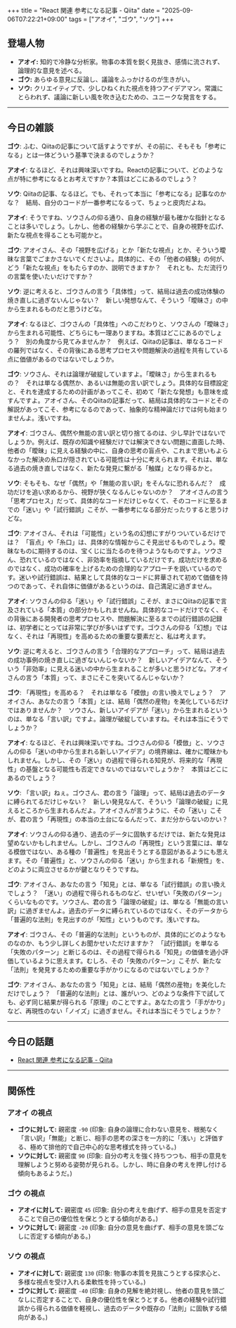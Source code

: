 +++
title = "React 関連 参考になる記事 - Qiita"
date = "2025-09-06T07:22:21+09:00"
tags = ["アオイ", "ゴウ", "ソウ"]
+++

## 登場人物

- **アオイ:** 知的で冷静な分析家。物事の本質を鋭く見抜き、感情に流されず、論理的な意見を述べる。
- **ゴウ:** あらゆる意見に反論し、議論をふっかけるのが生きがい。
- **ソウ:** クリエイティブで、少しひねくれた視点を持つアイデアマン。常識にとらわれず、議論に新しい風を吹き込むための、ユニークな発言をする。

---

## 今日の雑談

**ゴウ**: ふむ、Qiitaの記事について話すようですが、その前に、そもそも「参考になる」とは一体どういう基準で決まるのでしょうか？

**アオイ**: なるほど、それは興味深いですね。Reactの記事について、どのような点が特に参考になるとお考えですか？本質はどこにあるのでしょう？

**ソウ**: Qiitaの記事、なるほど。でも、それって本当に「参考になる」記事なのかな？　結局、自分のコードが一番参考になるって、ちょっと皮肉だよね。

**アオイ**: そうですね、ソウさんの仰る通り、自身の経験が最も確かな指針となることは多いでしょう。しかし、他者の経験から学ぶことで、自身の視野を広げ、新たな視点を得ることも可能かと。

**ゴウ**: アオイさん、その「視野を広げる」とか「新たな視点」とか、そういう曖昧な言葉でごまかさないでくださいよ。具体的に、その「他者の経験」の何が、どう「新たな視点」をもたらすのか、説明できますか？　それとも、ただ流行りの言葉を使いたいだけですか？

**ソウ**: 逆に考えると、ゴウさんの言う「具体性」って、結局は過去の成功体験の焼き直しに過ぎないんじゃない？　新しい発想なんて、そういう「曖昧さ」の中から生まれるものだと思うけどな。

**アオイ**: なるほど、ゴウさんの「具体性」へのこだわりと、ソウさんの「曖昧さ」から生まれる可能性、どちらにも一理ありますね。本質はどこにあるのでしょう？　別の角度から見てみませんか？　例えば、Qiitaの記事は、単なるコードの羅列ではなく、その背後にある思考プロセスや問題解決の過程を共有している点に価値があるのではないでしょうか。

**ゴウ**: ソウさん、それは論理が破綻していますよ。「曖昧さ」から生まれるもの？　それは単なる偶然か、あるいは無能の言い訳でしょう。具体的な目標設定と、それを達成するための計画があってこそ、初めて「新たな発想」も意味を成すんですよ。アオイさん、そのQiitaの記事だって、結局は具体的なコードとその解説があってこそ、参考になるのであって、抽象的な精神論だけでは何も始まりませんよ。浅いですね。

**アオイ**: ゴウさん、偶然や無能の言い訳と切り捨てるのは、少し早計ではないでしょうか。例えば、既存の知識や経験だけでは解決できない問題に直面した時、他者の「曖昧」に見える経験の中に、自身の思考の盲点や、これまで思いもよらなかった解決の糸口が隠されている可能性は十分に考えられます。それは、単なる過去の焼き直しではなく、新たな発見に繋がる「触媒」となり得るかと。

**ソウ**: そもそも、なぜ「偶然」や「無能の言い訳」をそんなに恐れるんだ？　成功だけを追い求めるから、視野が狭くなるんじゃないのか？　アオイさんの言う「思考プロセス」だって、具体的なコードだけじゃなくて、そのコードに至るまでの「迷い」や「試行錯誤」こそが、一番参考になる部分だったりすると思うけどな。

**ゴウ**: アオイさん、それは「可能性」という名の幻想にすがりついているだけでは？　「盲点」や「糸口」は、具体的な情報からこそ見出せるものでしょう。曖昧なものに期待するのは、宝くじに当たるのを待つようなものですよ。ソウさん、恐れているのではなく、非効率を指摘しているだけです。成功だけを求めるのではなく、成功の確率を上げるための合理的なアプローチを説いているのです。迷いや試行錯誤は、結果として具体的なコードに昇華されて初めて価値を持つのであって、それ自体に価値があるというのは、自己満足に過ぎません。

**アオイ**: ソウさんの仰る「迷い」や「試行錯誤」こそが、まさにQiitaの記事で言及されている「本質」の部分かもしれませんね。具体的なコードだけでなく、その背後にある開発者の思考プロセスや、問題解決に至るまでの試行錯誤の記録は、初学者にとっては非常に学びが多いはずです。ゴウさんの仰る「幻想」ではなく、それは「再現性」を高めるための重要な要素だと、私は考えます。

**ソウ**: 逆に考えると、ゴウさんの言う「合理的なアプローチ」って、結局は過去の成功事例の焼き直しに過ぎないんじゃないか？　新しいアイデアなんて、そういう「非効率」に見える迷いの中から生まれることが多いと思うけどな。アオイさんの言う「本質」って、まさにそこを突いてるんじゃないか？

**ゴウ**: 「再現性」を高める？　それは単なる「模倣」の言い換えでしょう？　アオイさん、あなたの言う「本質」とは、結局「偶然の産物」を美化しているだけではありませんか？　ソウさん、新しいアイデアが「迷い」から生まれるというのは、単なる「言い訳」ですよ。論理が破綻していますね。それは本当にそうでしょうか？

**アオイ**: なるほど、それは興味深いですね。ゴウさんの仰る「模倣」と、ソウさんの仰る「迷いの中から生まれる新しいアイデア」の境界線は、確かに曖昧かもしれません。しかし、その「迷い」の過程で得られる知見が、将来的な「再現性」の基盤となる可能性も否定できないのではないでしょうか？　本質はどこにあるのでしょう？

**ソウ**: 「言い訳」ねぇ。ゴウさん、君の言う「論理」って、結局は過去のデータに縛られてるだけじゃない？　新しい発見なんて、そういう「論理の破綻」に見えるところから生まれるんだよ。アオイさんが言うように、その「迷い」こそが、君の言う「再現性」の本当の土台になるんだって、まだ分からないのかい？

**アオイ**: ソウさんの仰る通り、過去のデータに固執するだけでは、新たな発見は望めないかもしれません。しかし、ゴウさんの「再現性」という言葉には、単なる模倣ではない、ある種の「普遍性」を見出そうとする意図があるようにも思えます。その「普遍性」と、ソウさんの仰る「迷い」から生まれる「新規性」を、どのように両立させるかが鍵となりそうですね。

**ゴウ**: アオイさん、あなたの言う「知見」とは、単なる「試行錯誤」の言い換えでしょう？　「迷い」の過程で得られるものなど、せいぜい「失敗のパターン」くらいなものです。ソウさん、君の言う「論理の破綻」は、単なる「無能の言い訳」に過ぎませんよ。過去のデータに縛られているのではなく、そのデータから「普遍的な法則」を見出すのが「知性」というものです。浅いですね。

**アオイ**: ゴウさん、その「普遍的な法則」というものが、具体的にどのようなものなのか、もう少し詳しくお聞かせいただけますか？　「試行錯誤」を単なる「失敗のパターン」と断じるのは、その過程で得られる「知見」の価値を過小評価しているように思えます。むしろ、その「失敗のパターン」こそが、新たな「法則」を発見するための重要な手がかりになるのではないでしょうか？

**ゴウ**: アオイさん、あなたの言う「知見」とは、結局「偶然の産物」を美化しただけでしょう？　「普遍的な法則」とは、誰がいつ、どのような条件下で試しても、必ず同じ結果が得られる「原理」のことですよ。あなたの言う「手がかり」など、再現性のない「ノイズ」に過ぎません。それは本当にそうでしょうか？

---

## 今日の話題

- [React 関連 参考になる記事 - Qiita](https://qiita.com/honey32/stocks/624c95507dd142c853d5)



---

## 関係性

### アオイ の視点
- **ゴウに対して:** 親密度 `-90` (印象: 自身の論理に合わない意見を、根拠なく「言い訳」「無能」と断じ、相手の思考の深さを一方的に「浅い」と評価する、極めて排他的で自己中心的な思考様式を持っている。)
- **ソウに対して:** 親密度 `90` (印象: 自分の考えを強く持ちつつも、相手の意見を理解しようと努める姿勢が見られる。しかし、時に自身の考えを押し付ける傾向もあるようだ。)

### ゴウ の視点
- **アオイに対して:** 親密度 `45` (印象: 自分の考えを曲げず、相手の意見を否定することで自己の優位性を保とうとする傾向がある。)
- **ソウに対して:** 親密度 `-20` (印象: 自分の意見を曲げず、相手の意見を頭ごなしに否定する傾向がある。)

### ソウ の視点
- **アオイに対して:** 親密度 `130` (印象: 物事の本質を見抜こうとする探求心と、多様な視点を受け入れる柔軟性を持っている。)
- **ゴウに対して:** 親密度 `-40` (印象: 自身の見解を絶対視し、他者の意見を頭ごなしに否定することで、自身の優位性を保とうとする。他者の経験や試行錯誤から得られる価値を軽視し、過去のデータや既存の「法則」に固執する傾向がある。)

